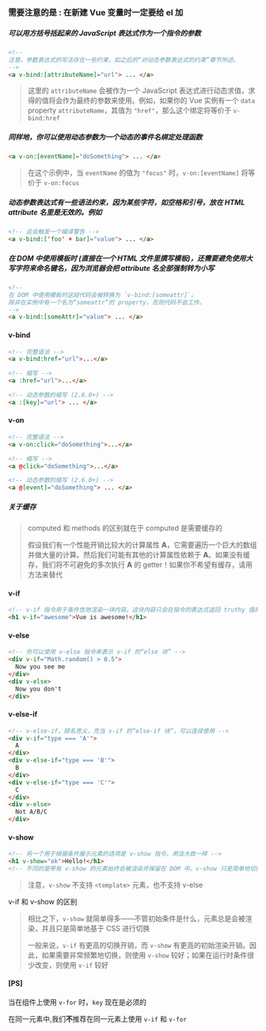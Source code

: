 ### 需要注意的是 : 在新建 Vue 变量时一定要给 el 加 #

##### 可以用方括号括起来的 JavaScript 表达式作为一个指令的参数

```html
<!--
注意，参数表达式的写法存在一些约束，如之后的“对动态参数表达式的约束”章节所述。
-->
<a v-bind:[attributeName]="url"> ... </a>
```

> 这里的 `attributeName` 会被作为一个 JavaScript 表达式进行动态求值，求得的值将会作为最终的参数来使用。例如，如果你的 Vue 实例有一个 `data` property `attributeName`，其值为 `"href"`，那么这个绑定将等价于 `v-bind:href`

##### 同样地，你可以使用动态参数为一个动态的事件名绑定处理函数

```html
<a v-on:[eventName]="doSomething"> ... </a>
```

> 在这个示例中，当 `eventName` 的值为 `"focus"` 时，`v-on:[eventName]` 将等价于 `v-on:focus`

##### 动态参数表达式有一些语法约束，因为某些字符，如空格和引号，放在 HTML attribute 名里是无效的。例如

```html
<!-- 这会触发一个编译警告 -->
<a v-bind:['foo' + bar]="value"> ... </a>
```

##### 在 DOM 中使用模板时 (直接在一个 HTML 文件里撰写模板)，还需要避免使用大写字符来命名键名，因为浏览器会把 attribute 名全部强制转为小写

```html
<!--
在 DOM 中使用模板时这段代码会被转换为 `v-bind:[someattr]`。
除非在实例中有一个名为“someattr”的 property，否则代码不会工作。
-->
<a v-bind:[someAttr]="value"> ... </a>
```

#### v-bind

```html
<!-- 完整语法 -->
<a v-bind:href="url">...</a>

<!-- 缩写 -->
<a :href="url">...</a>

<!-- 动态参数的缩写 (2.6.0+) -->
<a :[key]="url"> ... </a>
```

#### v-on

```html
<!-- 完整语法 -->
<a v-on:click="doSomething">...</a>

<!-- 缩写 -->
<a @click="doSomething">...</a>

<!-- 动态参数的缩写 (2.6.0+) -->
<a @[event]="doSomething"> ... </a>
```

##### 关于缓存

> computed 和 methods 的区别就在于 computed 是需要缓存的
>
> 假设我们有一个性能开销比较大的计算属性 **A**，它需要遍历一个巨大的数组并做大量的计算。然后我们可能有其他的计算属性依赖于 **A**。如果没有缓存，我们将不可避免的多次执行 **A** 的 getter！如果你不希望有缓存，请用方法来替代

#### v-if

```html
<!-- v-if 指令用于条件性地渲染一块内容。这块内容只会在指令的表达式返回 truthy 值的时候被渲染 -->
<h1 v-if="awesome">Vue is awesome!</h1>
```

#### v-else

```html
<!-- 你可以使用 v-else 指令来表示 v-if 的“else 块” -->
<div v-if="Math.random() > 0.5">
  Now you see me
</div>
<div v-else>
  Now you don't
</div>
```

#### v-else-if

```html
<!-- v-else-if，顾名思义，充当 v-if 的“else-if 块”，可以连续使用 -->
<div v-if="type === 'A'">
  A
</div>
<div v-else-if="type === 'B'">
  B
</div>
<div v-else-if="type === 'C'">
  C
</div>
<div v-else>
  Not A/B/C
</div>
```

#### v-show

```html
<!-- 另一个用于根据条件展示元素的选项是 v-show 指令。用法大致一样 -->
<h1 v-show="ok">Hello!</h1>
<!-- 不同的是带有 v-show 的元素始终会被渲染并保留在 DOM 中。v-show 只是简单地切换元素的 CSS property display -->
```

> 注意，`v-show` 不支持 `<template>` 元素，也不支持 v-else

v-if 和 v-show 的区别

> 相比之下，`v-show` 就简单得多——不管初始条件是什么，元素总是会被渲染，并且只是简单地基于 CSS 进行切换
>
> 一般来说，`v-if` 有更高的切换开销，而 `v-show` 有更高的初始渲染开销。因此，如果需要非常频繁地切换，则使用 `v-show` 较好；如果在运行时条件很少改变，则使用 `v-if` 较好

#### [PS]

当在组件上使用 `v-for` 时，`key` 现在是必须的

在同一元素中,我们**不**推荐在同一元素上使用 `v-if` 和 `v-for`

